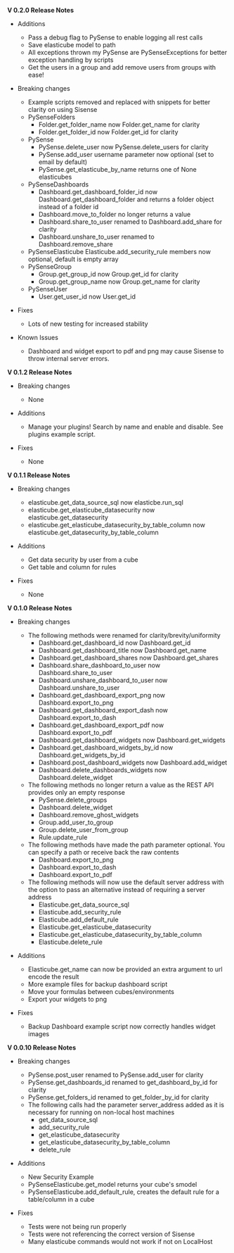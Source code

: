**V 0.2.0 Release Notes**
- Additions
	- Pass a debug flag to PySense to enable logging all rest calls
	- Save elasticube model to path
	- All exceptions thrown my PySense are PySenseExceptions for better exception handling by scripts
	- Get the users in a group and add remove users from groups with ease!

- Breaking changes
	- Example scripts removed and replaced with snippets for better clarity on using Sisense
	- PySenseFolders
		- Folder.get_folder_name now Folder.get_name for clarity
		- Folder.get_folder_id now Folder.get_id for clarity
	- PySense
		- PySense.delete_user now PySense.delete_users for clarity
		- PySense.add_user username parameter now optional (set to email by default)
		- PySense.get_elasticube_by_name returns one of None elasticubes
	- PySenseDashboards
		- Dashboard.get_dashboard_folder_id now Dashboard.get_dashboard_folder and returns a folder object instead of a folder id
		- Dashboard.move_to_folder no longer returns a value
		- Dashboard.share_to_user renamed to Dashboard.add_share for clarity
		- Dashboard.unshare_to_user renamed to Dashboard.remove_share
	- PySenseElasticube
		Elasticube.add_security_rule members now optional, default is empty array
	- PySenseGroup
		- Group.get_group_id now Group.get_id for clarity
		- Group.get_group_name now Group.get_name for clarity
	- PySenseUser
		- User.get_user_id now User.get_id


- Fixes
	- Lots of new testing for increased stability
	
- Known Issues
    - Dashboard and widget export to pdf and png may cause Sisense to throw internal server errors. 

**V 0.1.2 Release Notes**
- Breaking changes
    - None

- Additions
	- Manage your plugins! Search by name and enable and disable. See plugins example script. 

- Fixes
	- None
	
**V 0.1.1 Release Notes**
- Breaking changes
	- elasticube.get_data_source_sql now elasticbe.run_sql
	- elasticube.get_elasticube_datasecurity now elasticube.get_datasecurity
	- elasticube.get_elasticube_datasecurity_by_table_column now elasticube.get_datasecurity_by_table_column

- Additions
	- Get data security by user from a cube
	- Get table and column for rules

- Fixes
	- None

**V 0.1.0 Release Notes**
- Breaking changes
	- The following methods were renamed for clarity/brevity/uniformity
		- Dashboard.get_dashboard_id now Dashboard.get_id
		- Dashboard.get_dashboard_title now Dashboard.get_name
		- Dashboard.get_dashboard_shares now Dashboard.get_shares
		- Dashboard.share_dashboard_to_user now Dashboard.share_to_user
		- Dashboard.unshare_dashboard_to_user now Dashboard.unshare_to_user
		- Dashboard.get_dashboard_export_png now Dashboard.export_to_png
		- Dashboard.get_dashboard_export_dash now Dashboard.export_to_dash
		- Dashboard.get_dashboard_export_pdf now Dashboard.export_to_pdf
		- Dashboard.get_dashboard_widgets now Dashboard.get_widgets
		- Dashboard.get_dashboard_widgets_by_id now Dashboard.get_widgets_by_id
		- Dashboard.post_dashboard_widgets now Dashboard.add_widget
		- Dashboard.delete_dashboards_widgets now Dashboard.delete_widget
	- The following methods no longer return a value as the REST API provides only an empty response
		- PySense.delete_groups 
		- Dashboard.delete_widget
		- Dashboard.remove_ghost_widgets
		- Group.add_user_to_group
		- Group.delete_user_from_group
		- Rule.update_rule
	- The following methods have made the path parameter optional. You can specify a path or receive back the raw contents
		- Dashboard.export_to_png
		- Dashboard.export_to_dash
		- Dashboard.export_to_pdf
	- The following methods will now use the default server address with the option to pass an alternative instead of requiring a server address
		- Elasticube.get_data_source_sql
		- Elasticube.add_security_rule
		- Elasticube.add_default_rule
		- Elasticube.get_elasticube_datasecurity
		- Elasticube.get_elasticube_datasecurity_by_table_column
		- Elasticube.delete_rule

- Additions
	- Elasticube.get_name can now be provided an extra argument to url encode the result
	- More example files for backup dashboard script
	- Move your formulas between cubes/environments
	- Export your widgets to png

- Fixes
	- Backup Dashboard example script now correctly handles widget images

**V 0.0.10 Release Notes**
- Breaking changes
	- PySense.post_user renamed to PySense.add_user for clarity
	- PySense.get_dashboards_id renamed to get_dashboard_by_id for clarity
	- PySense.get_folders_id renamed to get_folder_by_id for clarity
	- The following calls had the parameter server_address added as it is necessary for running on non-local host machines
		- get_data_source_sql
		- add_security_rule
		- get_elasticube_datasecurity
		- get_elasticube_datasecurity_by_table_column
		- delete_rule

- Additions
	- New Security Example
	- PySenseElasticube.get_model returns your cube's smodel
	- PySenseElasticube.add_default_rule, creates the default rule for a table/column in a cube

- Fixes
	- Tests were not being run properly
	- Tests were not referencing the correct version of Sisense
	- Many elasticube commands would not work if not on LocalHost
